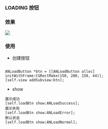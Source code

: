 ### LOADING 按钮

### 效果
![](https://github.com/anru1314/ANLoadButton/blob/master/2018-08-24%2016.25.00.gif)

### 使用
 
 * 创建按钮
 
```

ANLoadButton *btn = [[ANLoadButton alloc] initWithFrame:CGRectMake(150, 200, 150, 44)];
[self.view addSubview:btn];
```

* show


```
展示成功
[self.loadBtn show:ANLoadSuccess];
展示失败
[self.loadBtn show:ANLoadError];
默认状态
[self.loadBtn show:ANLoadNormal];
```




